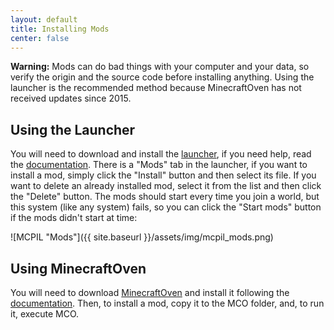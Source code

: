 ```yaml
---
layout: default
title: Installing Mods
center: false
---
```


**Warning:** Mods can do bad things with your computer and your data, so verify the origin and the source code before installing anything. Using the launcher is the recommended method because MinecraftOven has not received updates since 2015.

## Using the Launcher
You will need to download and install the [launcher](https://github.com/MCPI-Devs/MCPIL), if you need help, read the [documentation](https://github.com/Alvarito050506/MCPIL#readme). There is a "Mods" tab in the launcher, if you want to install a mod, simply click the "Install" button and then select its file. If you want to delete an already installed mod, select it from the list and then click the "Delete" button. The mods should start every time you join a world, but this system (like any system) fails, so you can click the "Start mods" button if the mods didn't start at time:

![MCPIL "Mods"]({{ site.baseurl }}/assets/img/mcpil_mods.png)

## Using MinecraftOven
You will need to download [MinecraftOven](https://github.com/Restioson/MCO) and install it following the [documentation](https://github.com/Restioson/MCO#readme). Then, to install a mod, copy it to the MCO folder, and, to run it, execute MCO.

